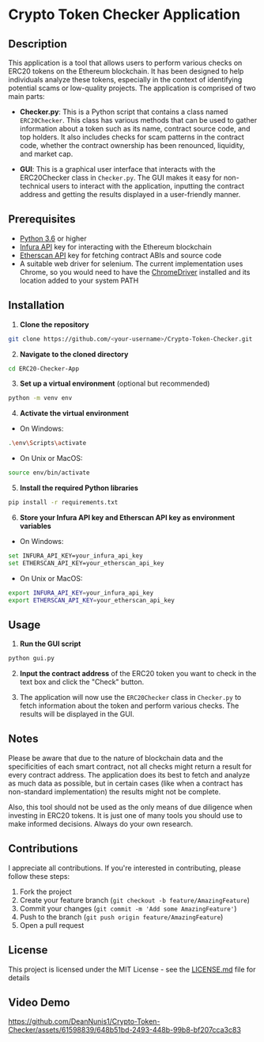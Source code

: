 # **Crypto Token Checker Application**

## **Description**

This application is a tool that allows users to perform various checks on ERC20 tokens on the Ethereum blockchain. It has been designed to help individuals analyze these tokens, especially in the context of identifying potential scams or low-quality projects. The application is comprised of two main parts:

- **Checker.py**: This is a Python script that contains a class named `ERC20Checker`. This class has various methods that can be used to gather information about a token such as its name, contract source code, and top holders. It also includes checks for scam patterns in the contract code, whether the contract ownership has been renounced, liquidity, and market cap.

- **GUI**: This is a graphical user interface that interacts with the ERC20Checker class in `Checker.py`. The GUI makes it easy for non-technical users to interact with the application, inputting the contract address and getting the results displayed in a user-friendly manner.

## **Prerequisites**

- [Python 3.6](https://www.python.org/downloads/) or higher
- [Infura API](https://infura.io/) key for interacting with the Ethereum blockchain
- [Etherscan API](https://etherscan.io/apis) key for fetching contract ABIs and source code
- A suitable web driver for selenium. The current implementation uses Chrome, so you would need to have the [ChromeDriver](https://sites.google.com/a/chromium.org/chromedriver/) installed and its location added to your system PATH

## **Installation**

1. **Clone the repository**

```bash
git clone https://github.com/<your-username>/Crypto-Token-Checker.git
```

2. **Navigate to the cloned directory**

```bash
cd ERC20-Checker-App
```

3. **Set up a virtual environment** (optional but recommended)

```bash
python -m venv env
```

4. **Activate the virtual environment**

- On Windows:
```bash
.\env\Scripts\activate
```

- On Unix or MacOS:
```bash
source env/bin/activate
```

5. **Install the required Python libraries**

```bash
pip install -r requirements.txt
```

6. **Store your Infura API key and Etherscan API key as environment variables**

- On Windows:
```bash
set INFURA_API_KEY=your_infura_api_key
set ETHERSCAN_API_KEY=your_etherscan_api_key
```

- On Unix or MacOS:
```bash
export INFURA_API_KEY=your_infura_api_key
export ETHERSCAN_API_KEY=your_etherscan_api_key
```

## **Usage**

1. **Run the GUI script**

```bash
python gui.py
```

2. **Input the contract address** of the ERC20 token you want to check in the text box and click the "Check" button.

3. The application will now use the `ERC20Checker` class in `Checker.py` to fetch information about the token and perform various checks. The results will be displayed in the GUI.

## **Notes**

Please be aware that due to the nature of blockchain data and the specificities of each smart contract, not all checks might return a result for every contract address. The application does its best to fetch and analyze as much data as possible, but in certain cases (like when a contract has non-standard implementation) the results might not be complete.

Also, this tool should not be used as the only means of due diligence when investing in ERC20 tokens. It is just one of many tools you should use to make informed decisions. Always do your own research.

## Contributions

I appreciate all contributions. If you're interested in contributing, please follow these steps:

1. Fork the project
2. Create your feature branch (`git checkout -b feature/AmazingFeature`)
3. Commit your changes (`git commit -m 'Add some AmazingFeature'`)
4. Push to the branch (`git push origin feature/AmazingFeature`)
5. Open a pull request

## License

This project is licensed under the MIT License - see the [LICENSE.md](LICENSE.md) file for details

## Video Demo



https://github.com/DeanNunis1/Crypto-Token-Checker/assets/61598839/648b51bd-2493-448b-99b8-bf207cca3c83



